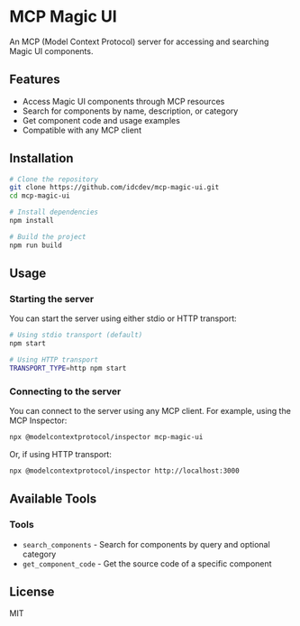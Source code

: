# MCP Magic UI

An MCP (Model Context Protocol) server for accessing and searching Magic UI components.

## Features

- Access Magic UI components through MCP resources
- Search for components by name, description, or category
- Get component code and usage examples
- Compatible with any MCP client

## Installation

```bash
# Clone the repository
git clone https://github.com/idcdev/mcp-magic-ui.git
cd mcp-magic-ui

# Install dependencies
npm install

# Build the project
npm run build
```

## Usage

### Starting the server

You can start the server using either stdio or HTTP transport:

```bash
# Using stdio transport (default)
npm start

# Using HTTP transport
TRANSPORT_TYPE=http npm start
```

### Connecting to the server

You can connect to the server using any MCP client. For example, using the MCP Inspector:

```bash
npx @modelcontextprotocol/inspector mcp-magic-ui
```

Or, if using HTTP transport:

```bash
npx @modelcontextprotocol/inspector http://localhost:3000
```

## Available Tools

### Tools

- `search_components` - Search for components by query and optional category
- `get_component_code` - Get the source code of a specific component

## License

MIT 